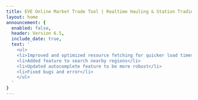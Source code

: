 ```yaml
---
title: EVE Online Market Trade Tool | Realtime Hauling & Station Trading
layout: home
announcement: {
  enabled: false,
  header: Version 6.5,
  include_date: true,
  text: '
    <ul>
    <li>Improved and optimized resource fetching for quicker load times</li>
    <li>Added feature to search nearby regions</li>
    <li>Updated autocomplete feature to be more robust</li>
    <li>Fixed bugs and error</li>
    </ul>
  '
}
---
```

